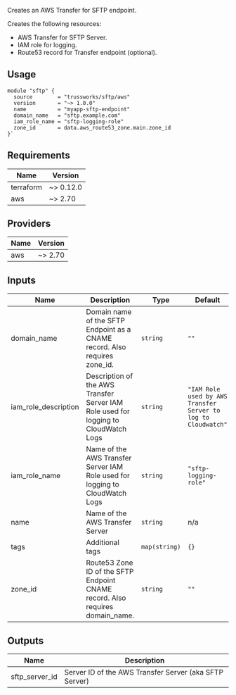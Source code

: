 Creates an AWS Transfer for SFTP endpoint.

Creates the following resources:

* AWS Transfer for SFTP Server.
* IAM role for logging.
* Route53 record for Transfer endpoint (optional).

## Usage

```hcl
module "sftp" {
  source        = "trussworks/sftp/aws"
  version       = "~> 1.0.0"
  name          = "myapp-sftp-endpoint"
  domain_name   = "sftp.example.com"
  iam_role_name = "sftp-logging-role"
  zone_id       = data.aws_route53_zone.main.zone_id
}`
```

<!-- BEGINNING OF PRE-COMMIT-TERRAFORM DOCS HOOK -->
## Requirements

| Name | Version |
|------|---------|
| terraform | ~> 0.12.0 |
| aws | ~> 2.70 |

## Providers

| Name | Version |
|------|---------|
| aws | ~> 2.70 |

## Inputs

| Name | Description | Type | Default | Required |
|------|-------------|------|---------|:--------:|
| domain\_name | Domain name of the SFTP Endpoint as a CNAME record.  Also requires zone\_id. | `string` | `""` | no |
| iam\_role\_description | Description of the AWS Transfer Server IAM Role used for logging to CloudWatch Logs | `string` | `"IAM Role used by AWS Transfer Server to log to Cloudwatch"` | no |
| iam\_role\_name | Name of the AWS Transfer Server IAM Role used for logging to CloudWatch Logs | `string` | `"sftp-logging-role"` | no |
| name | Name of the AWS Transfer Server | `string` | n/a | yes |
| tags | Additional tags | `map(string)` | `{}` | no |
| zone\_id | Route53 Zone ID of the SFTP Endpoint CNAME record.  Also requires domain\_name. | `string` | `""` | no |

## Outputs

| Name | Description |
|------|-------------|
| sftp\_server\_id | Server ID of the AWS Transfer Server (aka SFTP Server) |

<!-- END OF PRE-COMMIT-TERRAFORM DOCS HOOK -->
